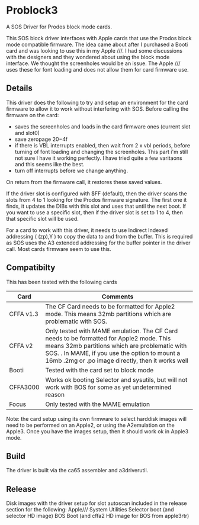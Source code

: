 # Problock3
A SOS Driver for Prodos block mode cards. 

This SOS block driver interfaces with Apple cards that use the Prodos block mode compatible firmware. The idea came about after I purchased a Booti card and was looking to use this in my Apple ///. I had some discussions with the designers and they wondered about using the block mode interface. We thought the screenholes would be an issue. The Apple /// uses these for font loading and does not allow them for card firmware use.

## Details
This driver does the following to try and setup an environment for the card firmware to allow it to work without interfering with SOS.
Before calling the firmware on the card:
- saves the screenholes and loads in the card firmware ones (current slot and slot0)
- save zeropage $20-$4f
- if there is VBL interrupts enabled, then wait from 2 x vbl periods, before turning of font loading and changing the screenholes. This part i'm still not sure I have it working perfectly. I have tried quite a few varitaons and this seems ilke the best.
- turn off interrupts before we change anything.

On return from the firmware call, it restores these saved values.

If the driver slot is configured with $FF (default), then the driver scans the slots from 4 to 1 looking for the Prodos firmware signature. The first one it finds, it updates the DIBs with this slot and uses that until the next boot. If you want to use a specific slot, then if the driver slot is set to 1 to 4, then that specific slot will be used.

For a card to work with this driver, it needs to use Indirect Indexed addressing ( (zp),Y ) to copy the data to and from the buffer. This is required as SOS uses the A3 extended addressing for the buffer pointer in the driver call. Most cards firmware seem to use this.

## Compatibilty
This has been tested with the following cards

| Card | Comments |
| --- | --- |
| CFFA v1.3 | The CF Card needs to be formatted for Apple2 mode. This means 32mb partitions which are problematic with SOS. |
| CFFA v2 | Only tested with MAME emulation. The CF Card needs to be formatted for Apple2 mode. This means 32mb partitions which are problematic with SOS. . In MAME, if you use the option to mount a 16mb .2mg or .po image directly, then it works well |
| Booti | Tested with the card set to block mode |
| CFFA3000 | Works ok booting Selector and sysutils, but will not work with BOS for some as yet undetermined reason |
| Focus | Only tested with the MAME emulation |

Note: the card setup using its own firmware to select harddisk images will need to be performed on an Apple2, or using the A2emulation on the Apple3. Once you have the images setup, then it should work ok in Apple3 mode.

## Build
The driver is built via the ca65 assembler and a3driverutil.

## Release
Disk images with the driver setup for slot autoscan included in the release section for the following:
  Apple/// System Utilities
  Selector boot (and selector HD image)
  BOS Boot (and cffa2 HD image for BOS from apple3rtr)

